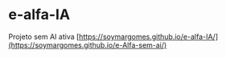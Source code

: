 # e-alfa-IA
 Projeto sem AI ativa
[https://soymargomes.github.io/e-alfa-IA/](https://soymargomes.github.io/e-Alfa-sem-ai/)
